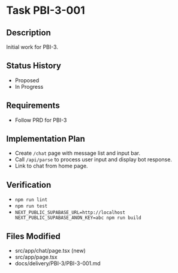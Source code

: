 # Task PBI-3-001

## Description
Initial work for PBI-3.

## Status History
- Proposed
- In Progress

## Requirements
- Follow PRD for PBI-3

## Implementation Plan
- Create `/chat` page with message list and input bar.
- Call `/api/parse` to process user input and display bot response.
- Link to chat from home page.

## Verification
- `npm run lint`
- `npm run test`
- `NEXT_PUBLIC_SUPABASE_URL=http://localhost NEXT_PUBLIC_SUPABASE_ANON_KEY=abc npm run build`

## Files Modified
- src/app/chat/page.tsx (new)
- src/app/page.tsx
- docs/delivery/PBI-3/PBI-3-001.md
